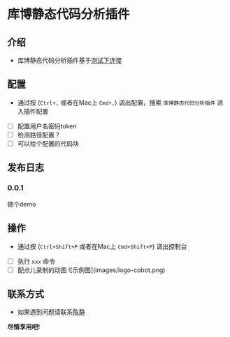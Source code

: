 # 库博静态代码分析插件

## 介绍

* 库博静态代码分析插件基于[测试下连接]

[测试下连接]:http://baidu.com

## 配置

* 通过按 (`Ctrl+,` 或者在Mac上 `Cmd+,`) 调出配置，搜索 `库博静态代码分析插件` 进入插件配置
* [ ] 配置用户名密码token
* [ ] 检测路径配置？
* [ ] 可以给个配置的代码块

## 发布日志

### 0.0.1

做个demo

## 操作

* 通过按 (`Ctrl+Shift+P` 或者在Mac上 `Cmd+Shift+P`) 调出控制台
* [ ] 执行 `xxx` 命令
* [ ] 配点儿录制的动图 \!\[示例图\]\(images/logo-cobot.png\)

## 联系方式

* 如果遇到问题请联系[陈静]

[陈静]:(mailto:example@example.com)

**尽情享用吧!**
